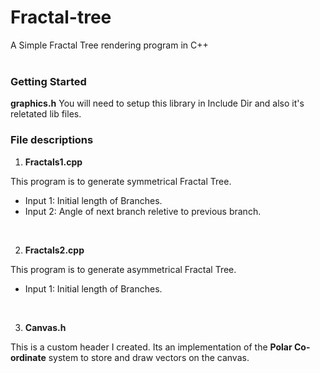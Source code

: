 # Fractal-tree

A Simple Fractal Tree rendering program in C++  
<br>

### Getting Started
**graphics.h**
You will need to setup this library in Include Dir and also it's reletated lib files.



### File descriptions
1. **Fractals1.cpp**

  This program is to generate symmetrical Fractal Tree.
  - Input 1: Initial length of Branches.
  - Input 2: Angle of next branch reletive to previous branch.
<br>

2. **Fractals2.cpp**

  This program is to generate asymmetrical Fractal Tree.
  - Input 1: Initial length of Branches.
<br>

3. **Canvas.h**

This is a custom header I created. Its an implementation of the **Polar Co-ordinate** system to store and draw vectors on the canvas.

